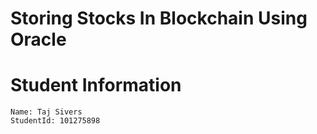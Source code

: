 # Storing Stocks In Blockchain Using Oracle

# Student Information

    Name: Taj Sivers
    StudentId: 101275898
